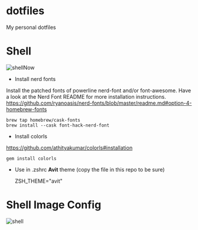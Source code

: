 dotfiles
========

My personal dotfiles

Shell
========

![shellNow](https://user-images.githubusercontent.com/724536/107019256-bb9dab00-67a1-11eb-9506-fb083421b336.png)

- Install nerd fonts

Install the patched fonts of powerline nerd-font and/or font-awesome. Have a look at the Nerd Font README for more installation instructions.
https://github.com/ryanoasis/nerd-fonts/blob/master/readme.md#option-4-homebrew-fonts

    brew tap homebrew/cask-fonts
    brew install --cask font-hack-nerd-font

- Install colorls

https://github.com/athityakumar/colorls#installation

    gem install colorls
    
- Use in .zshrc **Avit** theme (copy the file in this repo to be sure)

    ZSH_THEME="avit"
    

Shell Image Config
========

![shell](https://user-images.githubusercontent.com/724536/60799254-1bba0e80-a173-11e9-9fde-78e0ca0f7fd7.png)
